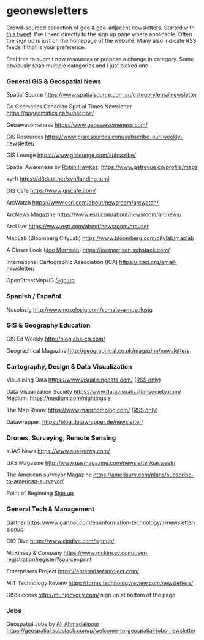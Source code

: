 # geonewsletters
Crowd-sourced collection of geo &amp; geo-adjacent newsletters. Started with [this tweet](https://twitter.com/KiriCarini/status/1309974962426376192).
I've linked directly to the sign up page where applicable. Often the sign up is just on the homepage of the website. Many also indicate RSS feeds if that is your preference. 

Feel free to submit new resources or propose a change in category. Some obviously span multiple categories and I just picked one.

### General GIS & Geospatial News

Spatial Source <https://www.spatialsource.com.au/category/emailnewsletter>

Go Geomatics Canadian Spatial Times Newsletter <https://gogeomatics.ca/subscribe/>

Geoawesomeness <https://www.geoawesomeness.com/>

GIS Resources <https://www.gisresources.com/subscribe-our-weekly-newsletter/>

GIS Lounge <https://www.gislounge.com/subscribe/>

Spatial Awareness by [Robin Hawkes](https://twitter.com/robhawkes):  <https://www.getrevue.co/profile/maps>

xyHt <https://d3data.net/xyh/landing.html>

GIS Cafe <https://www.giscafe.com/>

ArcWatch <https://www.esri.com/about/newsroom/arcwatch/>

ArcNews Magazine <https://www.esri.com/about/newsroom/arcnews/>

ArcUser <https://www.esri.com/about/newsroom/arcuser>

MapLab (Bloomberg CityLab) <https://www.bloomberg.com/citylab/maplab>

A Closer Look ([Joe Morrison](https://twitter.com/mouthofmorrison)) <https://joemorrison.substack.com/>

International Cartographic Association (ICA) <https://icaci.org/email-newsletter/>

OpenStreetMapUS [Sign up](https://openstreetmap.us3.list-manage.com/subscribe?u=162692bfdedb78ec46fd108a3&id=801ce00e6d)

### Spanish / Español

Nosolosig <http://www.nosolosig.com/sumate-a-nosolosig>

### GIS & Geography Education

GIS Ed Weekly <http://blog.abs-cg.com/>

Geographical Magazine <http://geographical.co.uk/magazine/newsletters>

### Cartography, Design & Data Visualization

Visualising Data <https://www.visualisingdata.com/> ([RSS only](https://www.visualisingdata.com/feed/))

Data Visualization Society <https://www.datavisualizationsociety.com/>
Medium: <https://medium.com/nightingale>

The Map Room: <https://www.maproomblog.com/> ([RSS only](http://feeds.feedburner.com/maproom))

Datawrapper: <https://blog.datawrapper.de/newsletter/>

### Drones, Surveying, Remote Sensing

sUAS News <https://www.suasnews.com/>

UAS Magazine <http://www.uasmagazine.com/newsletter/uasweek/>

The American surveyor Magazine <https://amerisurv.com/plans/subscribe-to-american-surveyor/>

Point of Beginning [Sign up](https://webforms.omeda.com/pob/r-paid.do?returnurl=https://www.pobonline.com/user/omeda&p=POBPAID&_ga=2.196656876.1199010476.1603422832-1558881755.1603422832)

### General Tech & Management

Gartner <https://www.gartner.com/en/information-technology/it-newsletter-signup>

CIO Dive <https://www.ciodive.com/signup/>

McKinsey & Company <https://www.mckinsey.com/user-registration/register?source=print>

Enterprisers Project <https://enterprisersproject.com/>

MIT Technology Review <https://forms.technologyreview.com/newsletters/>`

GISSuccess <http://munigovguy.com/> sign up at bottom of the page

### Jobs

Geospatial Jobs by [Ali Ahmadalipour](https://twitter.com/hydroclimali):  <https://geospatial.substack.com/p/welcome-to-geospatial-jobs-newsletter>
